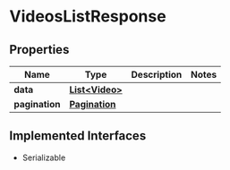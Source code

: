 

# VideosListResponse

## Properties

Name | Type | Description | Notes
------------ | ------------- | ------------- | -------------
**data** | [**List&lt;Video&gt;**](Video.md) |  | 
**pagination** | [**Pagination**](Pagination.md) |  | 


## Implemented Interfaces

* Serializable


